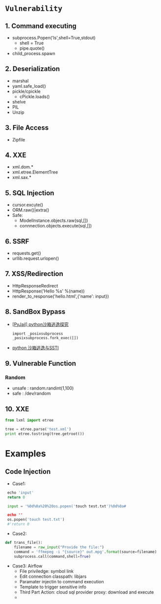 # `Vulnerability`
## 1. Command executing
- subprocess.Popen('ls',shell=True,stdout)
  - shell = True
  - pipe.quote()
- child_process.spawn

## 2. Deserialization
- marshal
- yaml.safe_load()
- pickle/cpickle
  - cPickle.loads()
- shelve
- PIL
- Unzip

## 3. File Access
- Zipfile


## 4. XXE
- xml.dom.*
- xml.etree.ElementTree
- xml.sax.*


## 5. SQL Injection
- cursor.excute()
- ORM.raw()|extra()
- Safe:
  - ModelInstance.objects.raw(sql,[])
  - connnection.objects.execute(sql,[])

## 6. SSRF
- requests.get()
- urllib.request.urlopen()

## 7. XSS/Redirection
- HttpResponseRedirect
- HttpResponse('Hello %s' %(name))
- render_to_response('hello.html',{'name': input})


## 8. SandBox Bypass
- [[PyJail] python沙箱逃逸探究](https://zhuanlan.zhihu.com/p/579183067)
  ```
  import _posixsubprocess
  _posixsubprocess.fork_exec([])
  ```
- [python 沙箱逃逸与SSTI](https://misakikata.github.io/2020/04/python-%E6%B2%99%E7%AE%B1%E9%80%83%E9%80%B8%E4%B8%8ESSTI/)

## 9. Vulnerable Function
### Random
- unsafe : random.randint(1,100)
- safe : /dev/random

## 10. XXE
```python
from lxml import etree

tree = etree.parse('test.xml')
print etree.tostring(tree.getroot())

```

# Examples
## Code Injection

- Case1:
```python
 echo 'input'
 return 0

 input = '%0d%0a%20%20os.popen('touch test.txt')%0d%0a#

 echo ''
 os.popen('touch test.txt')
 #'return 0
```
- Case2:
```python
def trans_file():
    filename = raw_input("Provide the file:")
    command = 'ffmepeg -i "{source}" out.mpg'.format(source=filename)
    subprocess.call(command,shell=True)
```

- Case3: Airflow
  - File priviledge: symbol link
  - Edit connection classpath: libjars 
  - Paramater injectin to command execution
  - Template to trigger sensitive info
  - Third Part Action: cloud sql provider proxy: download and execute
  - 
